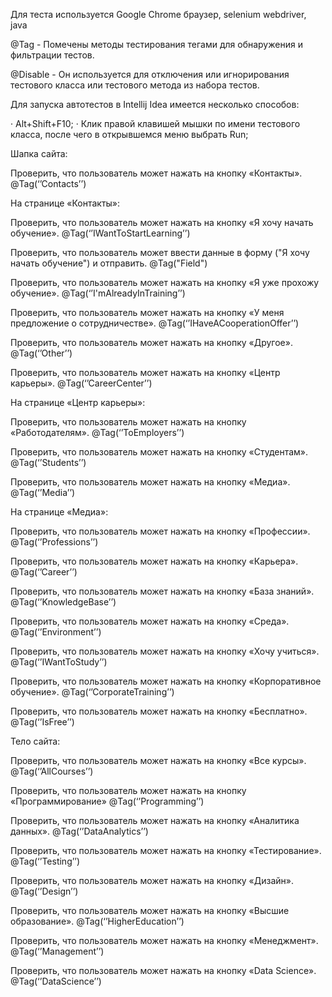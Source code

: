 Для теста используется Google Chrome браузер, selenium webdriver, java

@Tag - Помечены методы тестирования тегами для обнаружения и фильтрации тестов.

@Disable - Он используется для отключения или игнорирования тестового класса или тестового метода из набора тестов.

Для запуска автотестов в Intellij Idea имеется несколько способов:

·	Alt+Shift+F10;
·	Клик правой клавишей мышки по имени тестового класса, после чего в открывшемся меню выбрать Run;


Шапка сайта:

Проверить, что пользователь может нажать на кнопку «Контакты».
@Tag(‘’Contacts’’)

На странице «Контакты»:

Проверить, что пользователь может нажать на кнопку «Я хочу начать обучение».
@Tag(‘’IWantToStartLearning’’)

Проверить, что пользователь может ввести данные в форму ("Я хочу начать обучение") и отправить.
@Tag("Field")

Проверить, что пользователь может нажать на кнопку «Я уже прохожу обучение».
@Tag(‘’I'mAlreadyInTraining’’)

Проверить, что пользователь может нажать на кнопку «У меня предложение о сотрудничестве».
@Tag(‘’IHaveACooperationOffer’’)

Проверить, что пользователь может нажать на кнопку «Другое».
@Tag(‘’Other’’)

Проверить, что пользователь может нажать на кнопку «Центр карьеры».
@Tag(‘’CareerCenter’’)

На странице «Центр карьеры»:

Проверить, что пользователь может нажать на кнопку «Работодателям».
@Tag(‘’ToEmployers’’)

Проверить, что пользователь может нажать на кнопку «Студентам».
@Tag(‘’Students’’)

Проверить, что пользователь может нажать на кнопку «Медиа».
@Tag(‘’Media’’)


На странице «Медиа»:

Проверить, что пользователь может нажать на кнопку «Профессии».
@Tag(‘’Professions’’)

Проверить, что пользователь может нажать на кнопку «Карьера».
@Tag(‘’Career’’)

Проверить, что пользователь может нажать на кнопку «База знаний».
@Tag(‘’KnowledgeBase’’)

Проверить, что пользователь может нажать на кнопку «Среда».
@Tag(‘’Environment’’)

Проверить, что пользователь может нажать на кнопку «Хочу учиться».
@Tag(‘’IWantToStudy’’)

Проверить, что пользователь может нажать на кнопку «Корпоративное обучение».
@Tag(‘’CorporateTraining’’)

Проверить, что пользователь может нажать на кнопку «Бесплатно».
@Tag(‘’IsFree’’)

Тело сайта:



Проверить, что пользователь может нажать на кнопку «Все курсы».
@Tag(‘’AllCourses’’)

Проверить, что пользователь может нажать на кнопку «Программирование»
@Tag(‘’Programming’’)

Проверить, что пользователь может нажать на кнопку «Аналитика данных».
@Tag(‘’DataAnalytics’’)

Проверить, что пользователь может нажать на кнопку «Тестирование».
@Tag(‘’Testing’’) 

Проверить, что пользователь может нажать на кнопку «Дизайн».
@Tag(‘’Design’’)

Проверить, что пользователь может нажать на кнопку «Высшие образование».
@Tag(‘’HigherEducation’’)

Проверить, что пользователь может нажать на кнопку «Менеджмент».
@Tag(‘’Management’’)

Проверить, что пользователь может нажать на кнопку «Data Science».
@Tag(‘’DataScience’’)

